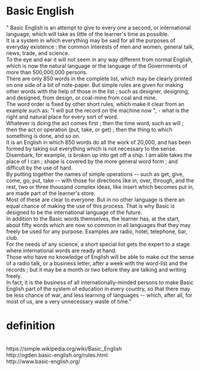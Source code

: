 # Basic English

" Basic English is an attempt to give to every one a second, or international language, which will take as little of the learner's time as possible.<br>
  It is a system in which everything may be said for all the purposes of everyday existence : the common interests of men and women, general talk, news, trade, and science. <br>To the eye and ear it will not seem in any way different from normal English, which is now the natural language or the language of the Governments of more than 500,000,000 persons. <br>
There are only 850 words in the complete list, which may be clearly printed on one side of a bit of note-paper. But simple rules are given for making other words with the help of those in the list ; such as designer, designing, and designed, from design, or coal-mine from coal and mine. <br>
The word order is fixed by other short rules, which make it clear from an example such as: "I will put the record on the machine now ", - what is the right and natural place for every sort of word. <br>
Whatever is doing the act comes first ; then the time word, such as will ; then the act or operation (put, take, or get) ; then the thing to which something is done, and so on. <br>
It is an English in which 850 words do all the work of 20,000, and has been formed by taking out everything which is not necessary to the sense. Disembark, for example, is broken up into get off a ship. I am able takes the place of I can ; shape is covered by the more general word form ; and difficult by the use of hard.<br>
By putting together the names of simple operations -- such as get, give, come, go, put, take -- with those for directions like in, over, through, and the rest, two or three thousand complex ideas, like insert which becomes put in, are made part of the learner's store.<br> 
Most of these are clear to everyone. But in no other language is there an equal chance of making the use of this process. That is why Basic is designed to be the international language of the future.<br>
In addition to the Basic words themselves, the learner has, at the start, about fifty words which are now so common in all languages that they may freely be used for any purpose. Examples are radio, hotel, telephone, bar, club.<br> 
For the needs of any science, a short special list gets the expert to a stage where international words are ready at hand.<br>
Those who have no knowledge of English will be able to make out the sense of a radio talk, or a business letter, after a week with the word-list and the records ; but it may be a month or two before they are talking and writing freely.<br>
In fact, it is the business of all internationally-minded persons to make Basic English part of the system of education in every country, so that there may be less chance of war, and less learning of languages -- which, after all, for most of us, are a very unnecessary waste of time."<br>


# definition
<br>
https://simple.wikipedia.org/wiki/Basic_English
<br>
http://ogden.basic-english.org/rules.html
<br>
http://www.basic-english.org/
